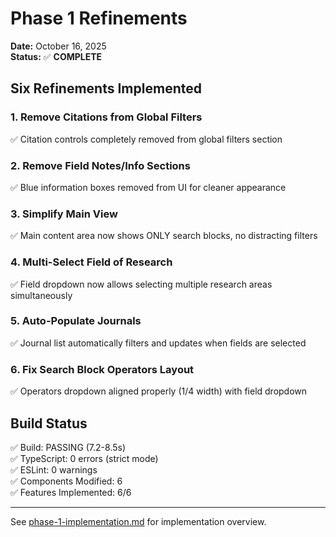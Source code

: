 # Phase 1 Refinements

**Date:** October 16, 2025  
**Status:** ✅ **COMPLETE**

## Six Refinements Implemented

### 1. Remove Citations from Global Filters

✅ Citation controls completely removed from global filters section

### 2. Remove Field Notes/Info Sections

✅ Blue information boxes removed from UI for cleaner appearance

### 3. Simplify Main View

✅ Main content area now shows ONLY search blocks, no distracting filters

### 4. Multi-Select Field of Research

✅ Field dropdown now allows selecting multiple research areas simultaneously

### 5. Auto-Populate Journals

✅ Journal list automatically filters and updates when fields are selected

### 6. Fix Search Block Operators Layout

✅ Operators dropdown aligned properly (1/4 width) with field dropdown

## Build Status

✅ Build: PASSING (7.2-8.5s)  
✅ TypeScript: 0 errors (strict mode)  
✅ ESLint: 0 warnings  
✅ Components Modified: 6  
✅ Features Implemented: 6/6

---

See [phase-1-implementation.md](phase-1-implementation.md) for implementation overview.
